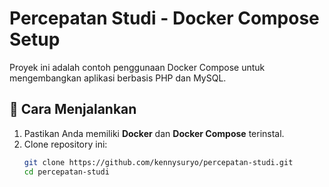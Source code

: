 # Percepatan Studi - Docker Compose Setup

Proyek ini adalah contoh penggunaan Docker Compose untuk mengembangkan aplikasi berbasis PHP dan MySQL.

## 📌 Cara Menjalankan

1. Pastikan Anda memiliki **Docker** dan **Docker Compose** terinstal.
2. Clone repository ini:
   ```sh
   git clone https://github.com/kennysuryo/percepatan-studi.git
   cd percepatan-studi
